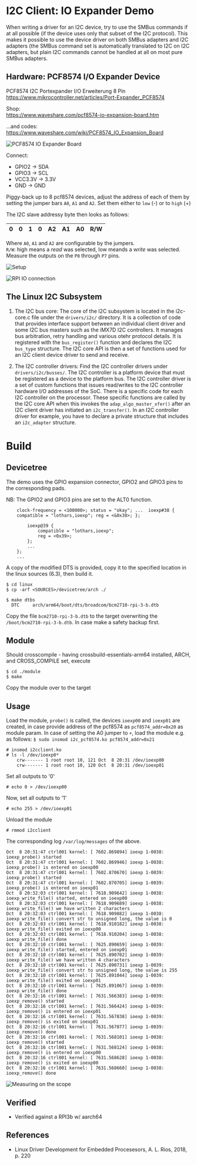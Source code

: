 # I2C Client: IO Expander Demo

When writing a driver for an I2C device, try to use the SMBus commands
if at all possible (if the device uses only that subset of the I2C
protocol). This makes it possible to use the device driver on both
SMBus adapters and I2C adapters (the SMBus command set is
automatically translated to I2C on I2C adapters, but plain I2C
commands cannot be handled at all on most pure SMBus adapters.  

## Hardware: PCF8574 I/O Expander Device

PCF8574 I2C Portexpander I/O Erweiterung 8 Pin  
https://www.mikrocontroller.net/articles/Port-Expander_PCF8574

Shop:  
https://www.waveshare.com/pcf8574-io-expansion-board.htm

...and codes:  
https://www.waveshare.com/wiki/PCF8574_IO_Expansion_Board

![PCF8574 IO Expander Board](../10_i2c__io-expander-pcf8574__msg/pics/pcf8574.png)  


Connect:  

- GPIO2   -> SDA
- GPIO3   -> SCL
- VCC3.3V -> 3.3V
- GND     -> GND

Piggy-back up to 8 pcf8574 devices, adjust the address of each of them by
setting the jumper bars `A0`, `A1` and `A2`. Set them either to `low` (-) or
to `high` (+)  


The I2C slave addressy byte then looks as follows:  

| 0 | 0 | 1 | 0 | A2 | A1 | A0 | R/W |  
|---|---|---|---|----|----|----|-----|  

Where `A0`, `A1` and `A2` are configurable by the jumpers.  
`R/W`: high means a _read_ was selected, low meands a _write_ was selected.  
Measure the outputs on the `P0` through `P7` pins.  

![Setup](../10_i2c__io-expander-pcf8574__msg/pics/setup.png)  

![RPI IO connection](../10_i2c__io-expander-pcf8574__msg/pics/rpi3_connection.png)  


## The Linux I2C Subsystem

1. The I2C bus core: The core of the I2C subsystem is located in the i2c-core.c file under the `drivers/i2c/` directory. It is a collection of code that provides interface support between an individual client driver and some I2C bus masters such as the iMX7D I2C controllers. It manages bus arbitration, retry handling and various otehr protocol details. It is registered with the `bus_register()` function and declares the I2C `bus_type` structure. The I2C core API is then a set of functions used for an I2C client device driver to send and receive.  

2. The I2C controller drivers: Find the I2C controller drivers under `drivers/i2c/busses/`. The I2C controller is a platform device that must be registered as a device to the platform bus. The I2C controller driver is a set of custom functions that issues read/writes to the I2C controller hardware I/O addresses of the SoC. There is a specific code for each I2C controller on the processor. These specific functions are called by the I2C core API when this invokes the `adap_algo_master_xfer()` after an I2C client driver has initiated an `i2c_transfer()`. In an I2C controller driver for example, you have to declare a private structure that includes an `i2c_adapter` structure.  

# Build

## Devicetree

The demo uses the GPIO expansion connector, GPIO2 and GPIO3 pins to the corresponding pads.  

NB: The GPIO2 and GPIO3 pins are set to the ALT0 function.  
``` ...  &i2c1 { pinctrl-names = "default"; pinctrl-0 = <&i2c1_pins>;
    clock-frequency = <100000>; status = "okay"; ...  ioexp#38 {
    compatible = "lothars,ioexp"; reg = <&0x38>; };

        ioexp@39 {
            compatible = "lothars,ioexp";
            reg = <0x39>;
        };
        ...
    };
    ...
```

A copy of the modified DTS is provided, copy it to the specified location in the linux sources (6.3), then build it.  

```
$ cd linux
$ cp -arf <SOURCES>/devicetree/arch ./

$ make dtbs
  DTC     arch/arm64/boot/dts/broadcom/bcm2710-rpi-3-b.dtb
```
Copy the file `bcm2710-rpi-3-b.dtb` to the target overwriting the `/boot/bcm2710-rpi-3-b.dtb`. In case make a safety backup first.  

## Module
Should crosscompile - having crossbuild-essentials-arm64 installed, ARCH, and CROSS_COMPILE set, execute  
```
$ cd ./module
$ make
```
Copy the module over to the target  

## Usage

Load the module, `probe()` is called, the devices `ioexp00` and `ioexp01` are created, in case provide address of the pcf8574 as `pcf8574_addr=0x20` as module param. In case of setting the A0 jumper to `+`, load the module e.g. as follows: `$ sudo insmod i2c_pcf8574.ko pcf8574_addr=0x21`
```
# insmod i2cclient.ko
# ls -l /dev/ioexp0*
    crw------- 1 root root 10, 121 Oct  8 20:31 /dev/ioexp00
    crw------- 1 root root 10, 120 Oct  8 20:31 /dev/ioexp01
```
Set all outputs to '0'  

```
# echo 0 > /dev/ioexp00
```

Now, set all outputs to '1'  
```
# echo 255 > /dev/ioexp01
```

Unload the module  
```
# rmmod i2cclient
```

The corresponding log `/var/log/messages` of the above.  
```
Oct  8 20:31:47 ctrl001 kernel: [ 7602.869894] ioexp 1-0038: ioexp_probe() started
Oct  8 20:31:47 ctrl001 kernel: [ 7602.869946] ioexp 1-0038: ioexp_probe() is entered on ioexp00
Oct  8 20:31:47 ctrl001 kernel: [ 7602.870670] ioexp 1-0039: ioexp_probe() started
Oct  8 20:31:47 ctrl001 kernel: [ 7602.870705] ioexp 1-0039: ioexp_probe() is entered on ioexp01
Oct  8 20:32:03 ctrl001 kernel: [ 7618.909642] ioexp 1-0038: ioexp_write_file() started, entered on ioexp00
Oct  8 20:32:03 ctrl001 kernel: [ 7618.909689] ioexp 1-0038: ioexp_write_file() we have written 2 characters
Oct  8 20:32:03 ctrl001 kernel: [ 7618.909882] ioexp 1-0038: ioexp_write_file() convert str to unsigned long, the value is 0
Oct  8 20:32:03 ctrl001 kernel: [ 7618.910182] ioexp 1-0038: ioexp_write_file() exited on ioexp00
Oct  8 20:32:03 ctrl001 kernel: [ 7618.910204] ioexp 1-0038: ioexp_write_file() done
Oct  8 20:32:10 ctrl001 kernel: [ 7625.890659] ioexp 1-0039: ioexp_write_file() started, entered on ioexp01
Oct  8 20:32:10 ctrl001 kernel: [ 7625.890702] ioexp 1-0039: ioexp_write_file() we have written 4 characters
Oct  8 20:32:10 ctrl001 kernel: [ 7625.890731] ioexp 1-0039: ioexp_write_file() convert str to unsigned long, the value is 255
Oct  8 20:32:10 ctrl001 kernel: [ 7625.891044] ioexp 1-0039: ioexp_write_file() exited on ioexp01
Oct  8 20:32:10 ctrl001 kernel: [ 7625.891067] ioexp 1-0039: ioexp_write_file() done
Oct  8 20:32:16 ctrl001 kernel: [ 7631.566383] ioexp 1-0039: ioexp_remove() started
Oct  8 20:32:16 ctrl001 kernel: [ 7631.566424] ioexp 1-0039: ioexp_remove() is entered on ioexp01
Oct  8 20:32:16 ctrl001 kernel: [ 7631.567838] ioexp 1-0039: ioexp_remove() is exited on ioexp01
Oct  8 20:32:16 ctrl001 kernel: [ 7631.567877] ioexp 1-0039: ioexp_remove() done
Oct  8 20:32:16 ctrl001 kernel: [ 7631.568101] ioexp 1-0038: ioexp_remove() started
Oct  8 20:32:16 ctrl001 kernel: [ 7631.568124] ioexp 1-0038: ioexp_remove() is entered on ioexp00
Oct  8 20:32:16 ctrl001 kernel: [ 7631.568628] ioexp 1-0038: ioexp_remove() is exited on ioexp00
Oct  8 20:32:16 ctrl001 kernel: [ 7631.568660] ioexp 1-0038: ioexp_remove() done
```
![Measuring on the scope](../10_i2c__io-expander-pcf8574__msg/pics/measuring.png)  


## Verified
* Verified against a RPI3b w/ aarch64  

## References
* Linux Driver Development for Embedded Procesesors, A. L. Rios, 2018, p. 220  
